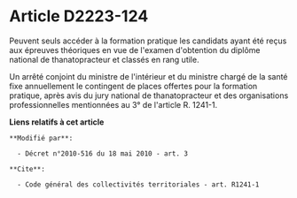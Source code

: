 # Article D2223-124

Peuvent seuls accéder à la formation pratique les candidats ayant été reçus aux épreuves théoriques en vue de l'examen
d'obtention du diplôme national de thanatopracteur et classés en rang utile. 

Un arrêté conjoint du ministre de l'intérieur et du ministre chargé de la santé fixe annuellement le contingent de places
offertes pour la formation pratique, après avis du jury national de thanatopracteur et des organisations professionnelles
mentionnées au 3° de l'article R. 1241-1.

**Liens relatifs à cet article**

	**Modifié par**:

	  - Décret n°2010-516 du 18 mai 2010 - art. 3

	**Cite**:

	  - Code général des collectivités territoriales - art. R1241-1
